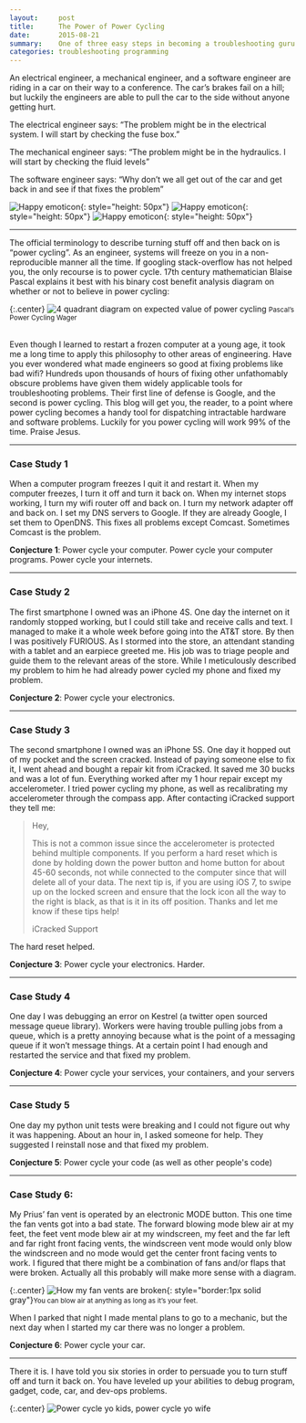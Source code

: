 ```yaml
---
layout:     post
title:      The Power of Power Cycling
date:       2015-08-21
summary:    One of three easy steps in becoming a troubleshooting guru.
categories: troubleshooting programming
---
```



<p>
An electrical engineer, a mechanical engineer, and a software engineer are riding in a car on their way to a conference. The car’s brakes fail on a hill; but luckily the engineers are able to pull the car to the side without anyone getting hurt. </p>

<p>
The electrical engineer says: “The problem might be in the electrical system. I will start by checking the fuse box.”
</p>

<p>
The mechanical engineer says: “The problem might be in the hydraulics. l will start by checking the fluid levels”
</p>

<p>
The software engineer says: “Why don’t we all get out of the car and get back in and see if that fixes the problem”
</p>

![Happy emoticon](/images/2015-08-21-the-power-of-power-cycling/awesome.png){: style="height: 50px"}
![Happy emoticon](/images/2015-08-21-the-power-of-power-cycling/awesome.png){: style="height: 50px"}
![Happy emoticon](/images/2015-08-21-the-power-of-power-cycling/awesome.png){: style="height: 50px"}


---------------

The official terminology to describe turning stuff off and then back on is “power cycling”. As an engineer, systems will freeze on you in a non-reproducible manner all the time. If googling stack-overflow has not helped you, the only recourse is to power cycle. 17th century mathematician Blaise Pascal explains it best with his binary cost benefit analysis diagram on whether or not to believe in power cycling:

{:.center}
![4 quadrant diagram on expected value of power cycling](/images/2015-08-21-the-power-of-power-cycling/pascals_wager.png) <small>Pascal’s Power Cycling Wager</small>

<br>
Even though I learned to restart a frozen computer at a young age, it took me a long time to apply this philosophy to other areas of engineering.  Have you ever wondered what made engineers so good at fixing problems like bad wifi? Hundreds upon thousands of hours of fixing other unfathomably obscure problems have given them widely applicable tools for troubleshooting problems. Their first line of defense is Google, and the second is power cycling. This blog will get you, the reader, to a point where power cycling becomes a handy tool for dispatching intractable hardware and software problems. Luckily for you power cycling will work 99% of the time. Praise Jesus.

---------------

### Case Study 1

When a computer program freezes I quit it and restart it. When my computer freezes, I turn it off and turn it back on. When my internet stops working, I turn my wifi router off and back on. I turn my network adapter off and back on. I set my DNS servers to Google. If they are already Google, I set them to OpenDNS. This fixes all problems except Comcast. Sometimes Comcast is the problem.

__Conjecture 1__: Power cycle your computer. Power cycle your computer programs. Power cycle your internets.


---------------


### Case Study 2
The first smartphone I owned was an iPhone 4S. One day the internet on it randomly stopped working, but I could still take and receive calls and text. I managed to make it a whole week before going into the AT&T store. By then I was positively FURIOUS. As I stormed into the store, an attendant standing with a tablet and an earpiece greeted me. His job was to triage people and guide them to the relevant areas of the store. While I meticulously described my problem to him he had already power cycled my phone and fixed my problem.

__Conjecture 2__: Power cycle your electronics.



---------------


### Case Study 3
The second smartphone I owned was an iPhone 5S. One day it hopped out of my pocket and the screen cracked. Instead of paying someone else to fix it, I went ahead and bought a repair kit from iCracked. It saved me 30 bucks and was a lot of fun. Everything worked after my 1 hour repair except my accelerometer. I tried power cycling my phone, as well as recalibrating my accelerometer through the compass app. After contacting iCracked support  they tell me:

>Hey,
>
>
>This is not a common issue since the accelerometer is protected behind multiple components. If you perform a hard reset which is done by holding down the power button and home button for about 45-60 seconds, not while connected to the computer since that will delete all of your data. The next tip is, if you are using iOS 7, to swipe up on the locked screen and ensure that the lock icon all the way to the right is black, as that is it in its off position. Thanks and let me know if these tips help!
>
>iCracked Support

The hard reset helped.

__Conjecture 3__: Power cycle your electronics. Harder.


---------------


### Case Study 4
One day I was debugging an error on Kestrel (a twitter open sourced message queue library). Workers were having trouble pulling jobs from a queue, which is a pretty annoying because what is the point of a messaging queue if it won’t message things. At a certain point I had enough and restarted the service and that fixed my problem.

__Conjecture 4__: Power cycle your services, your containers, and your servers


---------------


### Case Study 5
One day my python unit tests were breaking and I could not figure out why it was happening. About an hour in, I asked someone for help. They suggested I reinstall nose and that fixed my problem.

__Conjecture 5__: Power cycle your code (as well as other people's code)


---------------


### Case Study 6:
My Prius’ fan vent is operated by an electronic MODE button. This one time the fan vents got into a bad state. The forward blowing mode blew air at my feet, the feet vent mode blew air at my windscreen, my feet and the far left and far right front facing vents, the windscreen vent mode would only blow the windscreen and no mode would get the center front facing vents to work. I figured that there might be a combination of fans and/or flaps that were broken.  Actually all this probably will make more sense with a diagram.
<br>

{:.center}
![How my fan vents are broken](/images/2015-08-21-the-power-of-power-cycling/prius_vent_diagram.png){: style="border:1px solid gray"}<small>You can blow air at anything as long as it’s your feet.</small>


When I parked that night I made mental plans to go to a mechanic, but the next day when I started my car there was no longer a problem.

__Conjecture 6__: Power cycle your car.


---------------


There it is. I have told you six stories in order to persuade you to turn stuff off and turn it back on. You have leveled up your abilities to debug program, gadget, code, car, and dev-ops problems.

{:.center}
![Power cycle yo kids, power cycle yo wife](/images/2015-08-21-the-power-of-power-cycling/hide_yo_kids.png)

